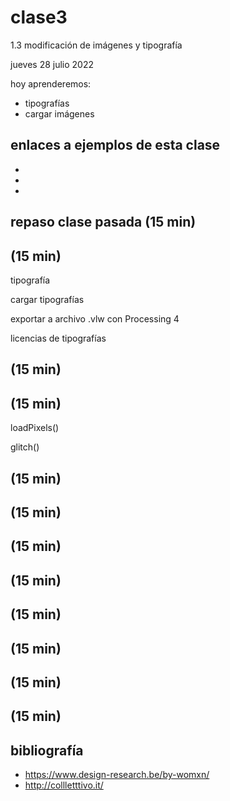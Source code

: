 # clase3

1.3 modificación de imágenes y tipografía

jueves 28 julio 2022

hoy aprenderemos:

- tipografías
- cargar imágenes

## enlaces a ejemplos de esta clase

- []()
- []()
- []()

## repaso clase pasada (15 min)

## (15 min)

tipografía

cargar tipografías

exportar a archivo .vlw con Processing 4

licencias de tipografías

## (15 min)

## (15 min)

loadPixels()

glitch()

## (15 min)

## (15 min)

## (15 min)

## (15 min)

## (15 min)

## (15 min)

## (15 min)

## (15 min)

## bibliografía

- https://www.design-research.be/by-womxn/
- http://collletttivo.it/
